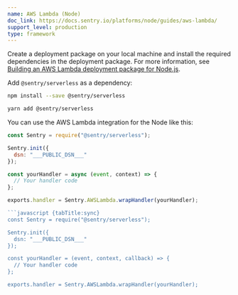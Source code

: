 ```yaml
---
name: AWS Lambda (Node)
doc_link: https://docs.sentry.io/platforms/node/guides/aws-lambda/
support_level: production
type: framework
---
```


Create a deployment package on your local machine and install the required dependencies in the deployment package. For more information, see [Building an AWS Lambda deployment package for Node.js](https://aws.amazon.com/premiumsupport/knowledge-center/lambda-deployment-package-nodejs/).

Add `@sentry/serverless` as a dependency:

```bash {tabTitle:npm}
npm install --save @sentry/serverless
```

```bash {tabTitle:Yarn}
yarn add @sentry/serverless
```

You can use the AWS Lambda integration for the Node like this:
```javascript {tabTitle:async}
const Sentry = require("@sentry/serverless");

Sentry.init({
  dsn: "___PUBLIC_DSN___"
});

const yourHandler = async (event, context) => {
  // Your handler code
};

exports.handler = Sentry.AWSLambda.wrapHandler(yourHandler);

```javascript {tabTitle:sync}
const Sentry = require("@sentry/serverless");

Sentry.init({
  dsn: "___PUBLIC_DSN___"
});

const yourHandler = (event, context, callback) => {
  // Your handler code
};

exports.handler = Sentry.AWSLambda.wrapHandler(yourHandler);
```

